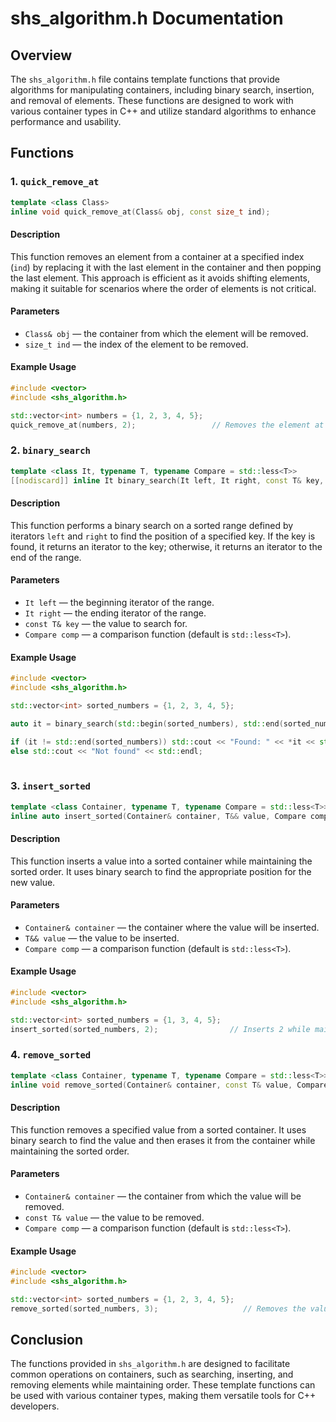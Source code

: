 # shs_algorithm.h Documentation

## Overview

The `shs_algorithm.h` file contains template functions that provide algorithms for manipulating containers, including binary search, insertion, and removal of elements. These functions are designed to work with various container types in C++ and utilize standard algorithms to enhance performance and usability.

## Functions

### 1. `quick_remove_at`

```cpp
template <class Class>
inline void quick_remove_at(Class& obj, const size_t ind);
```

#### Description

This function removes an element from a container at a specified index (`ind`) by replacing it with the last element in the container and then popping the last element. This approach is efficient as it avoids shifting elements, making it suitable for scenarios where the order of elements is not critical.

#### Parameters

- `Class& obj` — the container from which the element will be removed.
- `size_t ind` — the index of the element to be removed.

#### Example Usage

```cpp
#include <vector>
#include <shs_algorithm.h>

std::vector<int> numbers = {1, 2, 3, 4, 5};
quick_remove_at(numbers, 2);                 // Removes the element at index 2 (value 3)
```

### 2. `binary_search`

```cpp
template <class It, typename T, typename Compare = std::less<T>>
[[nodiscard]] inline It binary_search(It left, It right, const T& key, Compare comp = Compare());
```

#### Description

This function performs a binary search on a sorted range defined by iterators `left` and `right` to find the position of a specified key. If the key is found, it returns an iterator to the key; otherwise, it returns an iterator to the end of the range.

#### Parameters

- `It left` — the beginning iterator of the range.
- `It right` — the ending iterator of the range.
- `const T& key` — the value to search for.
- `Compare comp` — a comparison function (default is `std::less<T>`).

#### Example Usage

```cpp
#include <vector>
#include <shs_algorithm.h>

std::vector<int> sorted_numbers = {1, 2, 3, 4, 5};

auto it = binary_search(std::begin(sorted_numbers), std::end(sorted_numbers), 3);

if (it != std::end(sorted_numbers)) std::cout << "Found: " << *it << std::endl;
else std::cout << "Not found" << std::endl;
    
```

### 3. `insert_sorted`

```cpp
template <class Container, typename T, typename Compare = std::less<T>>
inline auto insert_sorted(Container& container, T&& value, Compare comp = Compare());
```

#### Description

This function inserts a value into a sorted container while maintaining the sorted order. It uses binary search to find the appropriate position for the new value.

#### Parameters

- `Container& container` — the container where the value will be inserted.
- `T&& value` — the value to be inserted.
- `Compare comp` — a comparison function (default is `std::less<T>`).

#### Example Usage

```cpp
#include <vector>
#include <shs_algorithm.h>

std::vector<int> sorted_numbers = {1, 3, 4, 5};
insert_sorted(sorted_numbers, 2);                // Inserts 2 while maintaining order
```

### 4. `remove_sorted`

```cpp
template <class Container, typename T, typename Compare = std::less<T>>
inline void remove_sorted(Container& container, const T& value, Compare comp = Compare());
```

#### Description

This function removes a specified value from a sorted container. It uses binary search to find the value and then erases it from the container while maintaining the sorted order.

#### Parameters

- `Container& container` — the container from which the value will be removed.
- `const T& value` — the value to be removed.
- `Compare comp` — a comparison function (default is `std::less<T>`).

#### Example Usage

```cpp
#include <vector>
#include <shs_algorithm.h>

std::vector<int> sorted_numbers = {1, 2, 3, 4, 5};
remove_sorted(sorted_numbers, 3);                   // Removes the value 3 from the container
```

## Conclusion

The functions provided in `shs_algorithm.h` are designed to facilitate common operations on containers, such as searching, inserting, and removing elements while maintaining order. These template functions can be used with various container types, making them versatile tools for C++ developers.
